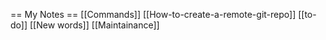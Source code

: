  == My Notes ==
[[Commands]]
[[How-to-create-a-remote-git-repo]]
[[to-do]]
[[New words]]
[[Maintainance]]
